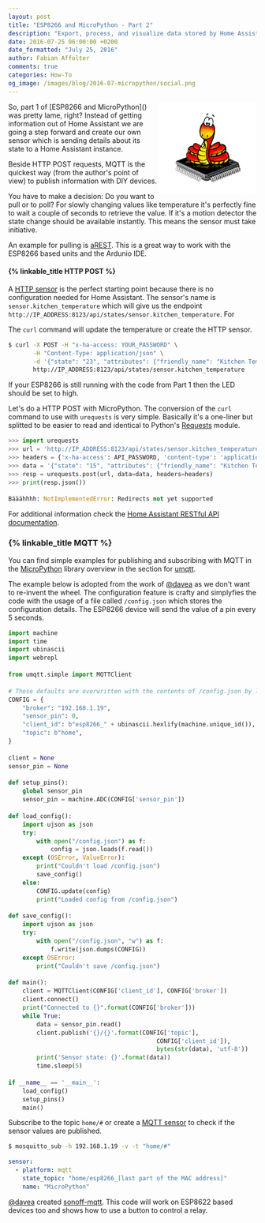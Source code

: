 ```yaml
---
layout: post
title: "ESP8266 and MicroPython - Part 2"
description: "Export, process, and visualize data stored by Home Assistant."
date: 2016-07-25 06:00:00 +0200
date_formatted: "July 25, 2016"
author: Fabian Affolter
comments: true
categories: How-To
og_image: /images/blog/2016-07-micropython/social.png
---
```


<img src='/images/blog/2016-07-micropython/micropython.png' style='clear: right; border:none; box-shadow: none; float: right; margin-bottom: 12px;' width='200' />
So, part 1 of [ESP8266 and MicroPython]() was pretty lame, right? Instead of getting information out of Home Assistant we are going a step forward and create our own sensor which is sending details about its state to a Home Assistant instance.

<!--more-->

Beside HTTP POST requests, MQTT is the quickest way (from the author's point of view) to publish information with DIY devices. 

You have to make a decision: Do you want to pull or to poll? For slowly changing values like temperature it's perfectly fine to wait a couple of seconds to retrieve the value. If it's a motion detector the state change should be available instantly. This means the sensor must take initiative. 

An example for pulling is [aREST](/components/sensor.arest/). This is a great way to work with the ESP8266 based units and the Ardunio IDE. 

#### {% linkable_title HTTP POST %}

A [HTTP sensor](/components/sensor.http/) is the perfect starting point because there is no configuration needed for Home Assistant. The sensor's name is `sensor.kitchen_temperature` which will give us the endpoint `http://IP_ADDRESS:8123/api/states/sensor.kitchen_temperature`. For 

The `curl` command will update the temperature or create the HTTP sensor.

```bash
$ curl -X POST -H "x-ha-access: YOUR_PASSWORD" \
       -H "Content-Type: application/json" \
       -d '{"state": "23", "attributes": {"friendly_name": "Kitchen Temperature", "unit_of_measurement": "°C"}}' \
       http://IP_ADDRESS:8123/api/states/sensor.kitchen_temperature
```

If your ESP8266 is still running with the code from Part 1 then the LED should be set to high. 

Let's do a HTTP POST with MicroPython. The conversion of the `curl` command to use with `urequests` is very simple. Basically it's a one-liner but splitted to be easier to read and identical to Python's [Requests](http://docs.python-requests.org/en/latest/) module.
 
```python
>>> import urequests
>>> url = 'http://IP_ADDRESS:8123/api/states/sensor.kitchen_temperature'
>>> headers = {'x-ha-access': API_PASSWORD, 'content-type': 'application/json'}
>>> data = '{"state": "15", "attributes": {"friendly_name": "Kitchen Temperature", "unit_of_measurement": "°C"}}'
>>> resp = urequests.post(url, data=data, headers=headers)
>>> print(resp.json())

Bääähhhh: NotImplementedError: Redirects not yet supported
```

For additional information check the [Home Assistant RESTful API documentation](/developers/rest_api/).

### {% linkable_title MQTT %}

You can find simple examples for publishing and subscribing with MQTT in the [MicroPython](https://github.com/micropython/micropython-lib) library overview in the section for [umqtt](https://github.com/micropython/micropython-lib/tree/master/umqtt.simple). 

The example below is adopted from the work of [@davea](https://github.com/davea) as we don't want to re-invent the wheel. The configuration feature is crafty and simplyfies the code with the usage of a file called `/config.json` which stores the configuration details. The ESP8266 device will send the value of a pin every 5 seconds.


```python
import machine
import time
import ubinascii
import webrepl

from umqtt.simple import MQTTClient

# These defaults are overwritten with the contents of /config.json by load_config()
CONFIG = {
    "broker": "192.168.1.19",
    "sensor_pin": 0, 
    "client_id": b"esp8266_" + ubinascii.hexlify(machine.unique_id()),
    "topic": b"home",
}

client = None
sensor_pin = None

def setup_pins():
    global sensor_pin
    sensor_pin = machine.ADC(CONFIG['sensor_pin'])

def load_config():
    import ujson as json
    try:
        with open("/config.json") as f:
            config = json.loads(f.read())
    except (OSError, ValueError):
        print("Couldn't load /config.json")
        save_config()
    else:
        CONFIG.update(config)
        print("Loaded config from /config.json")

def save_config():
    import ujson as json
    try:
        with open("/config.json", "w") as f:
            f.write(json.dumps(CONFIG))
    except OSError:
        print("Couldn't save /config.json")

def main():
    client = MQTTClient(CONFIG['client_id'], CONFIG['broker'])
    client.connect()
    print("Connected to {}".format(CONFIG['broker']))
    while True:
        data = sensor_pin.read()
        client.publish('{}/{}'.format(CONFIG['topic'],
                                          CONFIG['client_id']),
                                          bytes(str(data), 'utf-8'))
        print('Sensor state: {}'.format(data))
        time.sleep(5)

if __name__ == '__main__':
    load_config()
    setup_pins()
    main()
```

Subscribe to the topic `home/#` or create a [MQTT sensor](/components/sensor.mqtt/) to check if the sensor values are published.

```bash
$ mosquitto_sub -h 192.168.1.19 -v -t "home/#"
```

```yaml
sensor:
  - platform: mqtt
    state_topic: "home/esp8266_[last part of the MAC address]"
    name: "MicroPython"
```

[@davea](https://github.com/davea) created [sonoff-mqtt](https://github.com/davea/sonoff-mqtt). This code will work on ESP8622 based devices too and shows how to use a button to control a relay.

